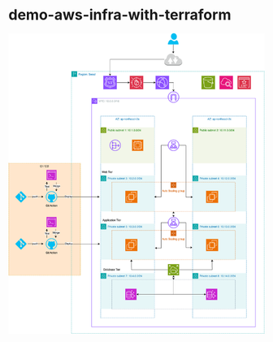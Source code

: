 # demo-aws-infra-with-terraform

<div align="center">
    <img src = 'resources/3-tire-web-ci-cd.png'>
</div>
